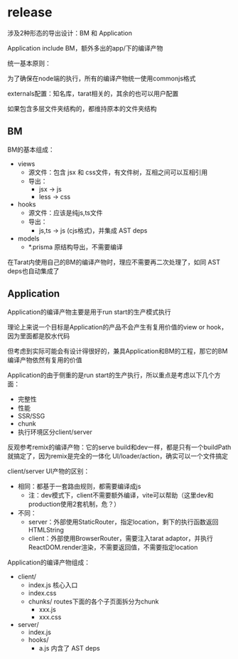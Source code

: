 # release

涉及2种形态的导出设计：BM 和 Application

Application include BM，额外多出的app/下的编译产物

统一基本原则：

为了确保在node端的执行，所有的编译产物统一使用commonjs格式

externals配置：知名库，tarat相关的，其余的也可以用户配置

如果包含多层文件夹结构的，都维持原本的文件夹结构

## BM

BM的基本组成：
- views
  - 源文件：包含 jsx 和 css文件，有文件树，互相之间可以互相引用
  - 导出：
    - jsx -> js
    - less -> css
- hooks
  - 源文件：应该是纯js,ts文件
  - 导出：
    - js,ts -> js (cjs格式)，并集成 AST deps
- models
  - *.prisma 原结构导出，不需要编译

在Tarat内使用自己的BM的编译产物时，理应不需要再二次处理了，如同 AST deps也自动集成了


## Application

Application的编译产物主要是用于run start的生产模式执行

理论上来说一个目标是Application的产品不会产生有复用价值的view or hook，因为里面都是胶水代码

但考虑到实际可能会有设计得很好的，兼具Application和BM的工程，那它的BM编译产物依然有复用的价值

Application的由于侧重的是run start的生产执行，所以重点是考虑以下几个方面：
- 完整性
- 性能
- SSR/SSG
- chunk
- 执行环境区分client/server

反观参考remix的编译产物：它的serve build和dev一样，都是只有一个buildPath就搞定了，因为remix是完全的一体化 UI/loader/action，确实可以一个文件搞定

client/server UI产物的区别：
- 相同：都基于一套路由规则，都需要编译成js
  - 注：dev模式下，client不需要额外编译，vite可以帮助（这里dev和production使用2套机制，危？）
- 不同：
  - server：外部使用StaticRouter，指定location，剩下的执行函数返回HTMLString
  - client：外部使用BrowserRouter，需要注入tarat adaptor，并执行 ReactDOM.render渲染，不需要返回值，不需要指定location

Application的编译产物组成：
- client/
  - index.js 核心入口
  - index.css
  - chunks/ routes下面的各个子页面拆分为chunk
    - xxx.js 
    - xxx.css
- server/
  - index.js
  - hooks/
    - a.js 内含了 AST deps